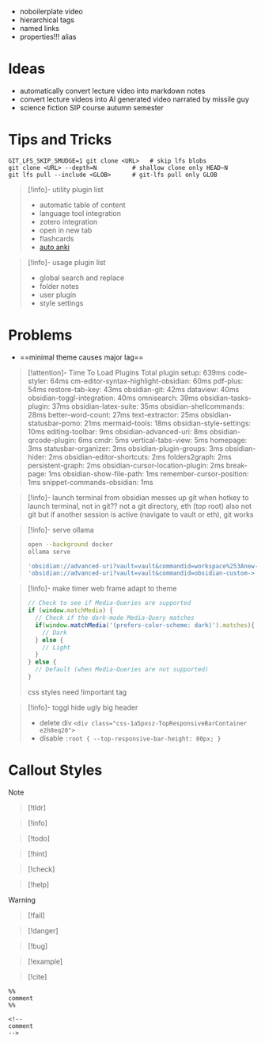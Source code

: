 
- noboilerplate video
- hierarchical tags
- named links
- properties!!! alias


# Ideas
- automatically convert lecture video into markdown notes
- convert lecture videos into AI generated video narrated by missile guy
-  science fiction SIP course autumn semester

# Tips and Tricks

 ```shell
GIT_LFS_SKIP_SMUDGE=1 git clone <URL>   # skip lfs blobs
git clone <URL> --depth=N          # shallow clone only HEAD~N
git lfs pull --include <GLOB>      # git-lfs pull only GLOB
```

> [!info]- utility plugin list
>
> - automatic table of content
> - language tool integration
> - zotero integration
> - open in new tab
> - flashcards
> - [auto anki](https://github.com/cadrianxyz/obsidian-auto-anki)
>

> [!info]- usage plugin list
>
> - global search and replace
> - folder notes
> - user plugin
> - style settings

# Problems

- ==minimal theme causes major lag==

>[!attention]- Time To Load Plugins
> Total plugin setup: 639ms
> code-styler: 64ms
> cm-editor-syntax-highlight-obsidian: 60ms
> pdf-plus: 54ms
> restore-tab-key: 43ms
> obsidian-git: 42ms
> dataview: 40ms
> obsidian-toggl-integration: 40ms
> omnisearch: 39ms
> obsidian-tasks-plugin: 37ms
> obsidian-latex-suite: 35ms
> obsidian-shellcommands: 28ms
> better-word-count: 27ms
> text-extractor: 25ms
> obsidian-statusbar-pomo: 21ms
> mermaid-tools: 18ms
> obsidian-style-settings: 10ms
> editing-toolbar: 9ms
> obsidian-advanced-uri: 8ms
> obsidian-qrcode-plugin: 6ms
> cmdr: 5ms
> vertical-tabs-view: 5ms
> homepage: 3ms
> statusbar-organizer: 3ms
> obsidian-plugin-groups: 3ms
> obsidian-hider: 2ms
> obsidian-editor-shortcuts: 2ms
> folders2graph: 2ms
> persistent-graph: 2ms
> obsidian-cursor-location-plugin: 2ms
> break-page: 1ms
> obsidian-show-file-path: 1ms
> remember-cursor-position: 1ms
> snippet-commands-obsidian: 1ms

> [!info]- launch terminal from obsidian messes up git
> when hotkey to launch terminal, not in git??
> not a git directory, eth (top root) also not git
> but if another session is active (navigate to vault or eth), git works
>

>[!info]- serve ollama
> ```bash
> open --background docker
> ollama serve
>
> 'obsidian://advanced-uri?vault=vault&commandid=workspace%253Anew-> tab'
> 'obsidian://advanced-uri?vault=vault&commandid=obsidian-custom-> frames%253Aopen-custom-frames-ollama'
> ```

> [!info]- make timer web frame adapt to theme
> ```javascript
> // Check to see if Media-Queries are supported
> if (window.matchMedia) {
>   // Check if the dark-mode Media-Query matches
>   if(window.matchMedia('(prefers-color-scheme: dark)').matches){
>     // Dark
>   } else {
>     // Light
>   }
> } else {
>   // Default (when Media-Queries are not supported)
> }
> ```
> css styles need !important tag

>[!info]- toggl hide ugly big header
> - delete div `<div class="css-1a5pxsz-TopResponsiveBarContainer e2h8eq20">`
> - disable `:root { --top-responsive-bar-height: 80px; }`


# Callout Styles

>[!note]

>[!tldr]

>[!info]

>[!todo]

>[!hint]

>[!check]

>[!help]

>[!warning]

>[!fail]

>[!danger]

>[!bug]

>[!example]

>[!cite]

```
%%
comment
%%

<!--
comment
-->
```

